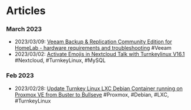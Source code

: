 
# Articles

### March 2023

* 2023/03/09: [Veeam Backup & Replication Community Edition for HomeLab - hardware requirements and troubleshooting](articles/20230309-Veeam-Backup-and-Replication-Community-Edition-Hardware-Requirements.md) #Veeam
* 2023/03/02: [Activate Emojis in Nextcloud Talk with Turnkeylinux V16.1](articles/20230302-Nextcloud-TurnkeyLinux-No-Emojis-Talk.md) #Nextcloud, #TurnkeyLinux, #MySQL

### Feb 2023

* 2023/02/28: [Update Turnkey Linux LXC Debian Container running on Proxmox VE from Buster to Bullseye](articles/20230228-Update-LXC-Debian-Container-running-on-Proxmox-VE-from-Buster-to-Bullseye.md) #Proxmox, #Debian, #LXC, #TurnkeyLinux
